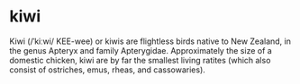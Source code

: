 # kiwi
Kiwi (/ˈkiːwi/ KEE-wee) or kiwis are flightless birds native to New Zealand, in the genus Apteryx and family Apterygidae. Approximately the size of a domestic chicken, kiwi are by far the smallest living ratites (which also consist of ostriches, emus, rheas, and cassowaries).
